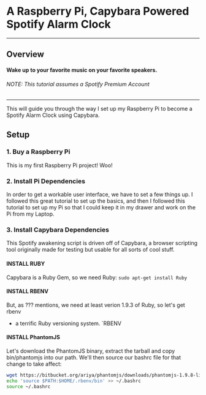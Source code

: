 # A Raspberry Pi, Capybara Powered Spotify Alarm Clock
-------------
## Overview
#### Wake up to your favorite music on your favorite speakers.
###### NOTE: This tutorial assumes a Spotify Premium Account
-----------------------------------------------
This will guide you through the way I set up my Raspberry Pi to become a Spotify
Alarm Clock using Capybara.

## Setup
### 1. Buy a Raspberry Pi
This is my first Raspberry Pi project! Woo!

### 2. Install Pi Dependencies
In order to get a workable user interface, we have to set a few things up.
I followed this great tutorial to set up
the basics, and then I followed this tutorial to set up my Pi so that I could
keep it in my drawer and work on the Pi from my Laptop.

### 3. Install Capybara Dependencies
This Spotify awakening script is driven off of Capybara, a browser scripting
tool originally made for testing but usable for all sorts of cool stuff.

#### INSTALL RUBY
Capybara is a Ruby Gem, so we need Ruby:
`sudo apt-get install Ruby`

#### INSTALL RBENV
But, as ??? mentions, we need at least verion 1.9.3 of Ruby, so let's get rbenv
- a terrific Ruby versioning system.
`RBENV

#### INSTALL PhantomJS
Let's download the PhantomJS binary, extract the tarball and copy bin/phantomjs
into our path. We'll then source our bashrc file for that change to take
affect:

```bash
wget https://bitbucket.org/ariya/phantomjs/downloads/phantomjs-1.9.8-linux-x86_64.tar.bz2 ~/.rbenv/bin
echo 'source $PATH:$HOME/.rbenv/bin' >> ~/.bashrc
source ~/.bashrc
```


